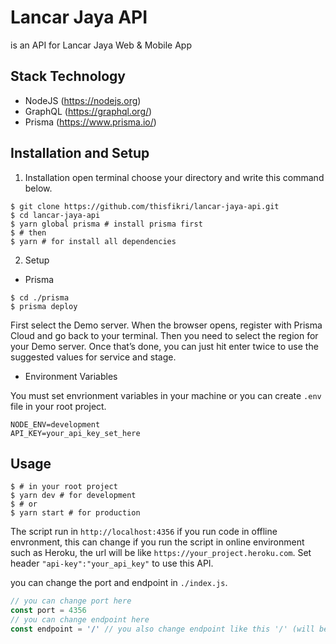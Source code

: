 # Lancar Jaya API
is an API for Lancar Jaya Web & Mobile App

## Stack Technology
- NodeJS (https://nodejs.org)
- GraphQL (https://graphql.org/)
- Prisma (https://www.prisma.io/)

## Installation and Setup
1. Installation
open terminal choose your directory and write this command below.
```console
$ git clone https://github.com/thisfikri/lancar-jaya-api.git
$ cd lancar-jaya-api
$ yarn global prisma # install prisma first
$ # then
$ yarn # for install all dependencies
```

2. Setup

- Prisma
```console
$ cd ./prisma
$ prisma deploy
```
First select the Demo server. When the browser opens, register with Prisma Cloud and go back to your terminal.
Then you need to select the region for your Demo server. Once that’s done, you can just hit enter twice to use the suggested values for service and stage.


- Environment Variables

You must set envrionment variables in your machine or you can create ```.env``` file in your root project.
```
NODE_ENV=development
API_KEY=your_api_key_set_here
```


## Usage
```console
$ # in your root project
$ yarn dev # for development
$ # or
$ yarn start # for production
```
The script run in ```http://localhost:4356``` if you run code in offline envronment, this can change if you run the script in online environment such as Heroku, the url will be like ```https://your_project.heroku.com```.
Set header ```"api-key":"your_api_key"``` to use this API.

you can change the port and endpoint in ```./index.js```.
```javascript
// you can change port here
const port = 4356
// you can change endpoint here
const endpoint = '/' // you also change endpoint like this '/' (will be: http://your_domain:your_port/)
```

